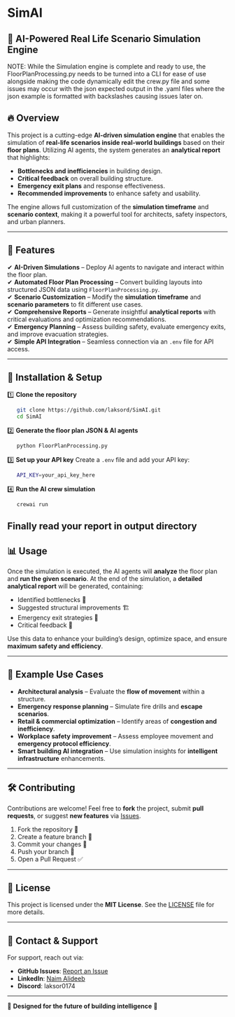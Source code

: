 # SimAI

## 🏢 AI-Powered Real Life Scenario Simulation Engine
NOTE: While the Simulation engine is complete and ready to use, the FloorPlanProcessing.py needs to be turned into a CLI for ease of use alongside making the code dynamically edit the crew.py file and some issues may occur with the json expected output in the .yaml files where the json example is formatted with backslashes causing issues later on.
## 🔥 Overview

This project is a cutting-edge **AI-driven simulation engine** that enables the simulation of **real-life scenarios inside real-world buildings** based on their **floor plans**. Utilizing AI agents, the system generates an **analytical report** that highlights:

- **Bottlenecks and inefficiencies** in building design.
- **Critical feedback** on overall building structure.
- **Emergency exit plans** and response effectiveness.
- **Recommended improvements** to enhance safety and usability.

The engine allows full customization of the **simulation timeframe** and **scenario context**, making it a powerful tool for architects, safety inspectors, and urban planners.

---

## 🚀 Features

✔ **AI-Driven Simulations** – Deploy AI agents to navigate and interact within the floor plan.  
✔ **Automated Floor Plan Processing** – Convert building layouts into structured JSON data using `FloorPlanProcessing.py`.  
✔ **Scenario Customization** – Modify the **simulation timeframe** and **scenario parameters** to fit different use cases.  
✔ **Comprehensive Reports** – Generate insightful **analytical reports** with critical evaluations and optimization recommendations.  
✔ **Emergency Planning** – Assess building safety, evaluate emergency exits, and improve evacuation strategies.  
✔ **Simple API Integration** – Seamless connection via an `.env` file for API access.  

---

## 🔧 Installation & Setup

1️⃣ **Clone the repository**
```sh
   git clone https://github.com/laksord/SimAI.git
   cd SimAI
```

2️⃣ **Generate the floor plan JSON & AI agents**
```sh
   python FloorPlanProcessing.py
```

3️⃣ **Set up your API key**
Create a `.env` file and add your API key:
```sh
   API_KEY=your_api_key_here
```

4️⃣ **Run the AI crew simulation**
```sh
   crewai run
```
**Finally read your report in output directory**
---

## 📊 Usage

Once the simulation is executed, the AI agents will **analyze** the floor plan and **run the given scenario**. At the end of the simulation, a **detailed analytical report** will be generated, containing:

- Identified bottlenecks 🛑
- Suggested structural improvements 🏗️
- Emergency exit strategies 🚨
- Critical feedback 📌

Use this data to enhance your building’s design, optimize space, and ensure **maximum safety and efficiency**.

---

## 🎯 Example Use Cases

- **Architectural analysis** – Evaluate the **flow of movement** within a structure.
- **Emergency response planning** – Simulate fire drills and **escape scenarios**.
- **Retail & commercial optimization** – Identify areas of **congestion and inefficiency**.
- **Workplace safety improvement** – Assess employee movement and **emergency protocol efficiency**.
- **Smart building AI integration** – Use simulation insights for **intelligent infrastructure** enhancements.

---

## 🛠️ Contributing

Contributions are welcome! Feel free to **fork** the project, submit **pull requests**, or suggest **new features** via [Issues](https://github.com/laksord/SimAI/issues).

1. Fork the repository 🍴  
2. Create a feature branch 🔀  
3. Commit your changes 💾  
4. Push your branch 🚀  
5. Open a Pull Request ✅  

---

## 📄 License

This project is licensed under the **MIT License**. See the [LICENSE](LICENSE) file for more details.

---

## 💬 Contact & Support

For support, reach out via:  
- **GitHub Issues**: [Report an Issue](https://github.com/laksord/SimAI/issues)  
- **LinkedIn**: [Naim Alideeb](https://www.linkedin.com/in/naim-alideeb-876169350)  
- **Discord**: laksor0174  

---

🔹 **Designed for the future of building intelligence** 🔹
